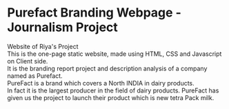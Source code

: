 # Purefact Branding Webpage - Journalism Project

Website of Riya's Project <br />
This is the one-page static website, made using HTML, CSS and Javascript on Client side.<br />
It is the branding report project and description analysis of a company named as Purefact.<br />
PureFact is a brand which covers a North INDIA in dairy products. <br />
In fact it is the largest producer in the field of dairy products. PureFact has given us the project to launch their product which is new tetra Pack milk.
